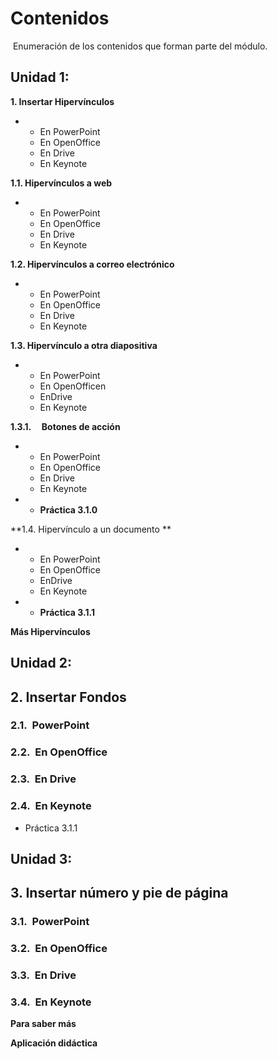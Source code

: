 # Contenidos

 Enumeración de los contenidos que forman parte del módulo.

## Unidad 1:

**1\. Insertar Hipervínculos**

*   *   En PowerPoint
    *   En OpenOffice
    *   En Drive
    *   En Keynote

**1.1. Hipervínculos a web**

*   *   En PowerPoint
    *   En OpenOffice
    *   En Drive
    *   En Keynote

**1.2. Hipervínculos a correo electrónico**

*   *   En PowerPoint
    *   En OpenOffice
    *   En Drive
    *   En Keynote

**1.3. Hipervínculo a otra diapositiva**

*   *   En PowerPoint
    *   En OpenOfficen
    *   EnDrive
    *   En Keynote

**1.3.1.     Botones de acción**

*   *   En PowerPoint
    *   En OpenOffice
    *   En Drive
    *   En Keynote

*   *   **Práctica 3.1.0**

**1.4. Hipervínculo a un documento **

*   *   En PowerPoint
    *   En OpenOffice
    *   EnDrive
    *   En Keynote

*   *   **Práctica 3.1.1**

**Más Hipervínculos**

## Unidad 2:

## 2\. Insertar Fondos

### 2.1.  PowerPoint

### 2.2.  En OpenOffice

### 2.3.  En Drive

### 2.4.  En Keynote

*   Práctica 3.1.1

## Unidad 3:

## 3\. Insertar número y pie de página

### 3.1.  PowerPoint

### 3.2.  En OpenOffice

### 3.3.  En Drive

### 3.4.  En Keynote

**Para saber más**

**Aplicación didáctica**

